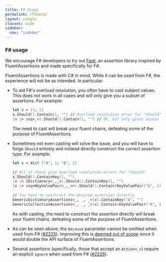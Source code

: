 ```yaml
---
title: F# Usage
permalink: /fsharp/
layout: single
classes: wide
sidebar:
  nav: "sidebar"
---
```


### F# usage

We encourage F# developers to try out [Faqt](https://github.com/cmeeren/Faqt/), an assertion library inspired by FluentAssertions and made specifically for F#.

FluentAssertions is made with C# in mind. While it can be used from F#, the experience will not be as intended. In particular:

* To aid F#'s overload resolution, you often have to cast subject values. This does not work in all cases and will only give you a subset of assertions. For example:

  ```fsharp
  let x = [1; 2]
  x.Should().Contain(1, "") // Overload resolution error for "Should"
  (x :> seq<_>).Should().Contain(1, "") // OK, but only gives access to GenericCollectionAssertions<_>
  ```

  The need to cast will break your fluent chains, defeating some of the purpose of FluentAssertions.

* Sometimes not even casting will solve the issue, and you will have to forgo `Should` entirely and instead directly construct the correct assertion type. For example:

  ```fsharp
  let x = dict ["A", 1; "B", 2]
 
  // All of these give overload resolution errors for "Should"
  x.Should().ContainKey(1, "")
  (x :> IDictionary<_,_>).Should().ContainKey(1, "") 
  (x :> seq<KeyValuePair<_,_>>).Should().Contain(KeyValuePair("A", 1), "")
 
  // You have to construct the desired assertion directly
  GenericDictionaryAssertions<_, _, _>(x).ContainKey("A", "")
  GenericCollectionAssertions<_, _, _>(x).Contain(KeyValuePair("A", 1), "")
  ```

  As with casting, the need to construct the assertion directly will break your fluent chains, defeating some of the purpose of FluentAssertions.

* As can be seen above, the `because` parameter cannot be omitted when used from
  F# ([#2225](https://github.com/fluentassertions/fluentassertions/issues/2225)). Improving this is [deemed out of scope](https://github.com/fluentassertions/fluentassertions/issues/2225#issuecomment-1636733116) since it would double the API surface of FluentAssertions.
* Several assertions (specifically, those that accept an `Action<_>`) require an explicit `ignore` when used from F# ([#2226](https://github.com/fluentassertions/fluentassertions/issues/2226)).
